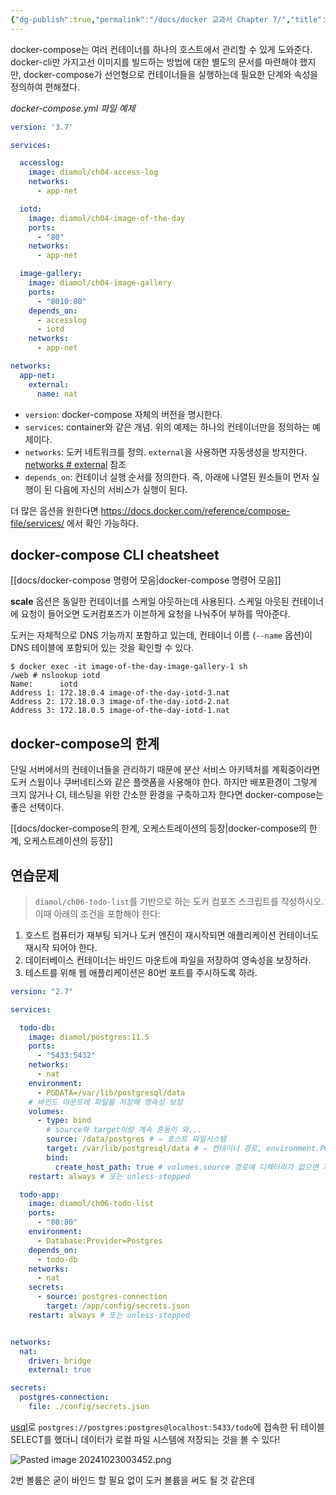 ```yaml
---
{"dg-publish":true,"permalink":"/docs/docker 교과서 Chapter 7/","title":"docker 교과서 Chapter 7"}
---
```


docker-compose는 여러 컨테이너를 하나의 호스트에서 관리할 수 있게 도와준다. docker-cli만 가지고선 이미지를 빌드하는 방법에 대한 별도의 문서를 마련해야 했지만, docker-compose가 선언형으로 컨테이너들을 실행하는데 필요한 단계와 속성을 정의하여 편해졌다.

*docker-compose.yml 파일 예제*

```yml
version: '3.7'

services:

  accesslog:
    image: diamol/ch04-access-log
    networks:
      - app-net

  iotd:
    image: diamol/ch04-image-of-the-day
    ports:
      - "80"
    networks:
      - app-net

  image-gallery:
    image: diamol/ch04-image-gallery
    ports:
      - "8010:80" 
    depends_on:
      - accesslog
      - iotd
    networks:
      - app-net

networks:
  app-net:
    external:
      name: nat
```

- `version`: docker-compose 자체의 버전을 명시한다.
- `services`: container와 같은 개념. 위의 예제는 하나의 컨테이너만을 정의하는 예제이다.
- `networks`: 도커 네트워크를 정의. `external`을 사용하면 자동생성을 방지한다. [networks # external](https://docs.docker.com/reference/compose-file/networks/#external) 참조
- `depends_on`: 컨테이너 실행 순서를 정의한다. 즉, 아래에 나열된 원소들이 먼저 실행이 된 다음에 자신의 서비스가 실행이 된다.

더 많은 옵션을 원한다면 <https://docs.docker.com/reference/compose-file/services/> 에서 확인 가능하다.

## docker-compose CLI cheatsheet

[[docs/docker-compose 명령어 모음\|docker-compose 명령어 모음]]

**scale** 옵션은 동일한 컨테이너를 스케일 아웃하는데 사용된다. 스케일 아웃된 컨테이너에 요청이 들어오면 도커컴포즈가 이븐하게 요청을 나눠주어 부하를 막아준다. 

도커는 자체적으로 DNS 기능까지 포함하고 있는데, 컨테이너 이름 (`--name` 옵션)이 DNS 테이블에 포함되어 있는 것을 확인할 수 있다.

```
$ docker exec -it image-of-the-day-image-gallery-1 sh
/web # nslookup iotd
Name:      iotd
Address 1: 172.18.0.4 image-of-the-day-iotd-3.nat
Address 2: 172.18.0.3 image-of-the-day-iotd-2.nat
Address 3: 172.18.0.5 image-of-the-day-iotd-1.nat
```

## docker-compose의 한계

단일 서버에서의 컨테이너들을 관리하기 때문에 분산 서비스 아키텍처를 계획중이라면 도커 스웜이나 쿠버네티스와 같은 플랫폼을 사용해야 한다. 하지만 배포환경이 그렇게 크지 않거나 CI, 테스팅을 위한 간소한 환경을 구축하고자 한다면 docker-compose는 좋은 선택이다.

[[docs/docker-compose의 한계, 오케스트레이션의 등장\|docker-compose의 한계, 오케스트레이션의 등장]]

## 연습문제

> `diamol/ch06-todo-list`를 기반으로 하는 도커 컴포즈 스크립트를 작성하시오. 이때 아래의 조건을 포함해야 한다:

1. 호스트 컴퓨터가 재부팅 되거나 도커 엔진이 재시작되면 애플리케이션 컨테이너도 재시작 되어야 한다.
2. 데이터베이스 컨테이너는 바인드 마운트에 파일을 저장하여 영속성을 보장하라.
3. 테스트를 위해 웹 애플리케이션은 80번 포트를 주시하도록 하라.

```yml
version: "2.7"

services:

  todo-db:
    image: diamol/postgres:11.5
    ports:
      - "5433:5432"
    networks:
      - nat
    environment:
      - PGDATA=/var/lib/postgresql/data
    # 바인드 마운트에 파일을 저장해 영속성 보장
    volumes: 
      - type: bind
		# source와 target이랑 계속 혼동이 와...
        source: /data/postgres # ⇒ 호스트 파일시스템
        target: /var/lib/postgresql/data # ⇒ 컨테이너 경로, environment.PGDATA와 동일한 값을 가져야 함.
        bind:
          create_host_path: true # volumes.source 경로에 디렉터리가 없으면 자동으로 생성
    restart: always # 또는 unless-stopped

  todo-app:
    image: diamol/ch06-todo-list
    ports:
      - "80:80"
    environment:
      - Database:Provider=Postgres
    depends_on:
      - todo-db
    networks:
      - nat
    secrets:
      - source: postgres-connection
        target: /app/config/secrets.json
    restart: always # 또는 unless-stopped


networks:
  nat:
    driver: bridge
    external: true

secrets:
  postgres-connection:
    file: ./config/secrets.json
```

[usql](https://github.com/xo/usql)로 `postgres://postgres:postgres@localhost:5433/todo`에 접속한 뒤 테이블 SELECT를 했더니 데이터가 로컬 파일 시스템에 저장되는 것을 볼 수 있다!

![Pasted image 20241023003452.png](/img/user/docs/assets/Pasted%20image%2020241023003452.png)

2번 볼륨은 굳이 바인드 할 필요 없이 도커 볼륨을 써도 될 것 같은데
